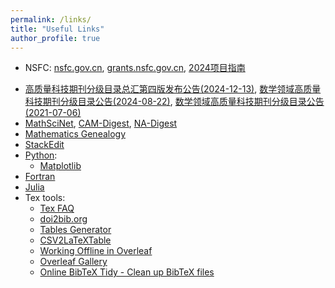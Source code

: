 ```yaml
---
permalink: /links/
title: "Useful Links"
author_profile: true
---
```



* NSFC: [nsfc.gov.cn](https://www.nsfc.gov.cn), [grants.nsfc.gov.cn](https://grants.nsfc.gov.cn), [2024项目指南](https://www.nsfc.gov.cn/publish/portal0/tab1503/)


<!--
* 国家自然科学基金委员会 [https://www.nsfc.gov.cn](https://www.nsfc.gov.cn)、科学基金网络信息系统登录平台 [https://grants.nsfc.gov.cn](https://grants.nsfc.gov.cn)
  - [2024年度国家自然科学基金项目指南](https://www.nsfc.gov.cn/publish/portal0/tab1503/) (2024-01-11)
  - [关于2024年度国家自然科学基金项目申请与结题等有关事项的通告](https://www.nsfc.gov.cn/publish/portal0/tab434/info91506.htm) (2024-01-09)
  - [中国科学报：自然科学基金委公布多项改革措施](https://www.nsfc.gov.cn/publish/portal0/tab440/info91256.htm) (2023-12-20)
* 科技政策要闻:
  - [中共中央办公厅 国务院办公厅印发《关于进一步加强青年科技人才培养和使用的若干措施》](https://www.gov.cn/yaowen/liebiao/202308/content_6900452.htm) (2023-08-27)【[图解](https://www.gov.cn/zhengce/jiedu/tujie/202308/content_6900481.htm)】【[科技部负责同志解读](https://www.gov.cn/zhengce/202308/content_6900458.htm)】
  - 人才评价破”四唯“、教育评价破“五唯”:
    - [科技部等八部门印发《关于开展科技人才评价改革试点的工作方案》的通知](https://www.most.gov.cn/xxgk/xinxifenlei/fdzdgknr/qtwj/qtwj2022/202211/t20221109_183356.html) (2022-11-09)【[政策解读](https://www.most.gov.cn/xxgk/xinxifenlei/fdzdgknr/fgzc/zcjd/202211/t20221109_183357.html)】
    - [中共中央 国务院印发《深化新时代教育评价改革总体方案》](https://www.gov.cn/zhengce/2020-10/13/content_5551032.htm) (2020-10-13) 【[图表](https://www.gov.cn/xinwen/2020-10/14/content_5551352.htm)】【[教育部负责人答记者问](https://www.gov.cn/zhengce/2020-10/14/content_5551355.htm)】【[解读](https://www.gov.cn/zhengce/2020-10/14/content_5551154.htm)】【[五“破”五“立”: 重点任务](https://www.gov.cn/xinwen/2020-10/13/content_5551079.htm)】
    - [中共中央办公厅 国务院办公厅印发《关于深化项目评审、人才评价、机构评估改革的意见》](https://www.gov.cn/zhengce/2018-07/03/content_5303251.htm) (2018-07-03) 【[科技部新闻通气会解读](https://www.gov.cn/zhengce/2018-07/06/content_5303921.htm)】【[拒绝“帽子多”、避免“一刀切”——三大焦点透视](https://www.gov.cn/zhengce/2018-07/05/content_5303885.htm)】
-->

* [高质量科技期刊分级目录总汇第四版发布公告(2024-12-13)](https://www.cast.org.cn/xkx/xw/tzgg/kjcx/art/2024/art_832237629.html), [数学领域高质量科技期刊分级目录公告(2024-08-22)](https://www.cms.org.cn/Home/notices/notices_details/id/1240.html), [数学领域高质量科技期刊分级目录公告(2021-07-06)](https://www.cms.org.cn/home/notices/notices_details/id/222.html)
* [MathSciNet](http://www.ams.org/mathscinet/), [CAM-Digest](http://www.math.hkbu.edu.hk/cam-digest-html/), [NA-Digest](http://www.netlib.org/na-digest-html/)
* [Mathematics Genealogy](https://www.genealogy.math.ndsu.nodak.edu/id.php?id=287101)
* [StackEdit](https://stackedit.io)
* [Python](https://www.python.org):
  - [Matplotlib](https://matplotlib.org)
* [Fortran](https://fortran-lang.org)
* [Julia](https://julialang.org)
* Tex tools:
  - [Tex FAQ](https://texfaq.org/#errors)
  - [doi2bib.org](https://www.doi2bib.org)
  - [Tables Generator](https://www.tablesgenerator.com)
  - [CSV2LaTeXTable](http://tableconvert.com/csv-to-latex)
  - [Working Offline in Overleaf](https://www.overleaf.com/learn/how-to/Working_Offline_in_Overleaf)
  - [Overleaf Gallery](https://www.overleaf.com/gallery)
  - [Online BibTeX Tidy - Clean up BibTeX files](https://flamingtempura.github.io/bibtex-tidy)


